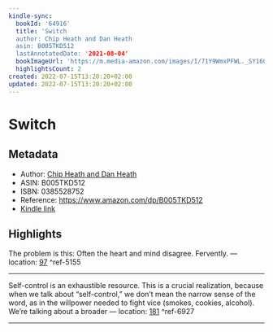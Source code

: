 ```yaml
---
kindle-sync:
  bookId: '64916'
  title: 'Switch
  author: Chip Heath and Dan Heath
  asin: B005TKD512
  lastAnnotatedDate: '2021-08-04'
  bookImageUrl: 'https://m.media-amazon.com/images/I/71Y9WmxPFWL._SY160.jpg'
  highlightsCount: 2
created: 2022-07-15T13:20:20+02:00
updated: 2022-07-15T13:20:20+02:00
---
```

# Switch
## Metadata
* Author: [Chip Heath and Dan Heath](https://www.amazon.com/Chip-Heath/e/B000APJJZC/ref=dp_byline_cont_ebooks_1)
* ASIN: B005TKD512
* ISBN: 0385528752
* Reference: https://www.amazon.com/dp/B005TKD512
* [Kindle link](kindle://book?action=open&asin=B005TKD512)

## Highlights
The problem is this: Often the heart and mind disagree. Fervently. — location: [97](kindle://book?action=open&asin=B005TKD512&location=97) ^ref-5155

---
Self-control is an exhaustible resource. This is a crucial realization, because when we talk about “self-control,” we don’t mean the narrow sense of the word, as in the willpower needed to fight vice (smokes, cookies, alcohol). We’re talking about a broader — location: [181](kindle://book?action=open&asin=B005TKD512&location=181) ^ref-6927

---

